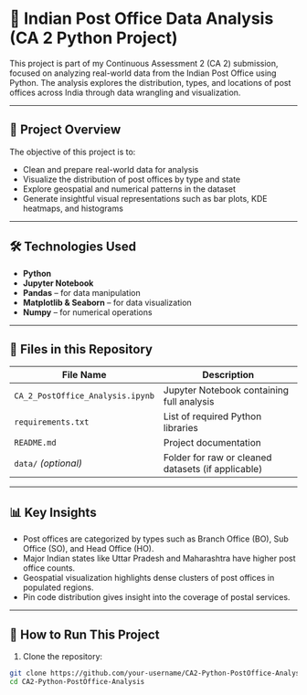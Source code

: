 # 📮 Indian Post Office Data Analysis (CA 2 Python Project)

This project is part of my Continuous Assessment 2 (CA 2) submission, focused on analyzing real-world data from the Indian Post Office using Python. The analysis explores the distribution, types, and locations of post offices across India through data wrangling and visualization.

---

## 🧠 Project Overview

The objective of this project is to:
- Clean and prepare real-world data for analysis
- Visualize the distribution of post offices by type and state
- Explore geospatial and numerical patterns in the dataset
- Generate insightful visual representations such as bar plots, KDE heatmaps, and histograms

---

## 🛠️ Technologies Used

- **Python**
- **Jupyter Notebook**
- **Pandas** – for data manipulation
- **Matplotlib & Seaborn** – for data visualization
- **Numpy** – for numerical operations

---

## 📁 Files in this Repository

| File Name                            | Description                                      |
|-------------------------------------|--------------------------------------------------|
| `CA_2_PostOffice_Analysis.ipynb`    | Jupyter Notebook containing full analysis        |
| `requirements.txt`                  | List of required Python libraries                |
| `README.md`                         | Project documentation                            |
| `data/` *(optional)*                | Folder for raw or cleaned datasets (if applicable) |

---

## 📊 Key Insights

- Post offices are categorized by types such as Branch Office (BO), Sub Office (SO), and Head Office (HO).
- Major Indian states like Uttar Pradesh and Maharashtra have higher post office counts.
- Geospatial visualization highlights dense clusters of post offices in populated regions.
- Pin code distribution gives insight into the coverage of postal services.

---

## 🔧 How to Run This Project

1. Clone the repository:
```bash
git clone https://github.com/your-username/CA2-Python-PostOffice-Analysis.git
cd CA2-Python-PostOffice-Analysis
